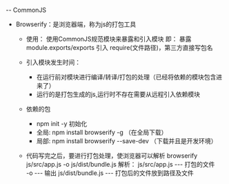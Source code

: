 -- CommonJS 
  - Browserify：是浏览器端，称为js的打包工具
     - 使用： 使用CommonJS规范模块来暴露和引入模块
          即： 暴露  module.exports/exports
              引入  require(文件路径)，第三方直接写包名
     - 引入模块发生时间：
          - 在运行前对模块进行编译/转译/打包的处理（已经将依赖的模块包含进来了）
          - 运行的是打包生成的js,运行时不存在需要从远程引入依赖模块
     
     - 依赖的包
        - npm init -y 初始化
        - 全局: npm install browserify -g （在全局下载）
        - 局部: npm install browserify --save-dev   （下载并且是开发环境）  

   
        
      - 代码写完之后，要进行打包处理，使浏览器可以解析
        browserify js/src/app.js -o js/dist/bundle.js 
          解析： js/src/app.js --- 打包的文件      
                -o  ---  输出
                js/dist/bundle.js  --- 打包后的文件放到路径及文件